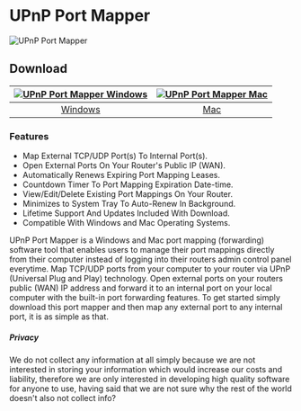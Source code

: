# UPnP Port Mapper
![UPnP Port Mapper](https://github.com/upnpportmapper/download/blob/main/images/tool.jpeg?raw=true)
## Download
[![UPnP Port Mapper Windows](https://github.com/upnpportmapper/download/blob/main/images/windows.png?raw=true)](https://apps.microsoft.com/detail/9PBT9LKW4Z7B)  |  [![UPnP Port Mapper Mac](https://github.com/upnpportmapper/download/blob/main/images/mac.png?raw=true)](https://github.com/appdownloads/software/raw/main/upnp-portmapper-mac.zip)
:-------------------------:|:-------------------------:
[Windows](https://apps.microsoft.com/detail/9PBT9LKW4Z7B)             |  [Mac](https://github.com/appdownloads/software/raw/main/upnp-portmapper-mac.zip)
### Features
- Map External TCP/UDP Port(s) To Internal Port(s).
- Open External Ports On Your Router's Public IP (WAN).
- Automatically Renews Expiring Port Mapping Leases.
- Countdown Timer To Port Mapping Expiration Date-time.
- View/Edit/Delete Existing Port Mappings On Your Router.
- Minimizes to System Tray To Auto-Renew In Background.
- Lifetime Support And Updates Included With Download.
- Compatible With Windows and Mac Operating Systems.

UPnP Port Mapper is a Windows and Mac port mapping (forwarding) software tool that enables users to manage their port mappings directly from their computer instead of logging into their routers admin control panel everytime. Map TCP/UDP ports from your computer to your router via UPnP (Universal Plug and Play) technology. Open external ports on your routers public (WAN) IP address and forward it to an internal port on your local computer with the built-in port forwarding features. To get started simply download this port mapper and then map any external port to any internal port, it is as simple as that.
##### Privacy
We do not collect any information at all simply because we are not interested in storing your information which would increase our costs and liability, therefore we are only interested in developing high quality software for anyone to use, having said that we are not sure why the rest of the world doesn't also not collect info?
